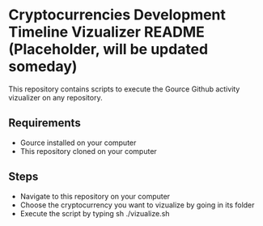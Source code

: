 # Cryptocurrencies Development Timeline Vizualizer README (Placeholder, will be updated someday)

This repository contains scripts to execute the Gource Github activity vizualizer on any repository.

## Requirements

* Gource installed on your computer
* This repository cloned on your computer

## Steps

* Navigate to this repository on your computer
* Choose the cryptocurrency you want to vizualize by going in its folder
* Execute the script by typing sh ./vizualize.sh
